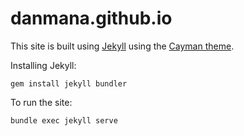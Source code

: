 # danmana.github.io

This site is built using [Jekyll](https://jekyllrb.com/) using the [Cayman theme](https://github.com/pages-themes/cayman).

Installing Jekyll:
```
gem install jekyll bundler
```

To run the site:
```
bundle exec jekyll serve
```

